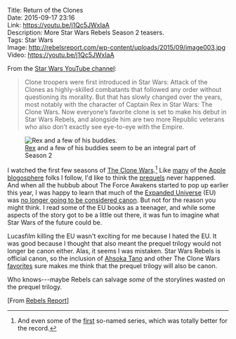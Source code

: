 Title: Return of the Clones  
Date: 2015-09-17 23:16  
Link: https://youtu.be/j1Qc5JWxIaA  
Description: More Star Wars Rebels Season 2 teasers.  
Tags: Star Wars  
Image: http://rebelsreport.com/wp-content/uploads/2015/09/image003.jpg  
Video: https://youtu.be/j1Qc5JWxIaA  

From the [Star Wars YouTube channel][youtube]:

> Clone troopers were first introduced in Star Wars: Attack of the Clones as highly-skilled combatants that followed any order without questioning its morality. But that has slowly changed over the years, most notably with the character of Captain Rex in Star Wars: The Clone Wars. Now everyone’s favorite clone is set to make his debut in Star Wars Rebels, and alongside him are two more Republic veterans who also don’t exactly see eye-to-eye with the Empire.

<figure>
	<img src="http://rebelsreport.com/wp-content/uploads/2015/09/image003.jpg" alt="Rex and a few of his buddies." title="Rex and a few of his buddies.">
	<figcaption><a href="http://starwars.wikia.com/wiki/CT-7567" title="Clonetrooper 'Rex'">Rex</a> and a few of his buddies seem to be an integral part of Season 2</figcaption>
</figure>

I watched the first few seasons of [The Clone Wars][wikipedia].[^tcw] Like [many][twitter] of the [Apple][twitter 2] [blogosphere][twitter 3] folks I follow, I'd like to think the [prequels][wikipedia 2] never happened. And when all the hubbub about The Force Awakens started to pop up earlier this year, I was happy to learn that much of the [Expanded Universe][wikipedia 3] (EU) was [no longer going to be considered canon][theverge]. But not for the reason you might think. I read some of the EU books as a teenager, and while some aspects of the story got to be a little out there, it was fun to imagine what Star Wars of the future could be. 

Lucasfilm killing the EU wasn't exciting for me because I hated the EU. It was good because I thought that also meant the prequel trilogy would not longer be canon either. Alas, it seems I was mistaken. Star Wars Rebels is official canon, so the inclusion of [Ahsoka Tano][wikipedia 4] and other The Clone Wars [favorites][wikia] sure makes me think that the prequel trilogy will also be canon. 

Who knows---maybe Rebels can salvage *some* of the storylines wasted on the prequel trilogy.

[From [Rebels Report][rebelsreport]]

[^tcw]: And even some of the [first][wikipedia 5] so-named series, which was totally better for the record.

[rebelsreport]: http://rebelsreport.com/2015/09/17/star-wars-rebels-season-2-preview-clip-the-clones-return/ "Rebels Report Season 2 preview clip"
[theverge]: http://www.theverge.com/2014/11/28/7302795/what-the-star-wars-episode-vii-trailer-tells-us-about-the-galaxys "The Verge on the Star Wars trailer"
[twitter]: http://twitter.com/siracusa "John Siracusa on Twitter"
[twitter 2]: http://twitter.com/jsnell "Jason Snell on Twitter"
[twitter 3]: https://twitter.com/dmoren "Dan Moren on Twitter"
[wikia]: http://starwars.wikia.com/wiki/CT-7567 "Rex"
[wikipedia]: https://en.wikipedia.org/wiki/Star_Wars:_The_Clone_Wars_(2008_TV_series) "Wikipedia: Star Wars The Clone Wars"
[wikipedia 2]: https://en.wikipedia.org/wiki/Star_Wars#Prequel_trilogy "Wikipedia: the original Star Wars trilogy"
[wikipedia 3]: https://en.wikipedia.org/wiki/Star_Wars_expanded_universe "Wikipedia: the Star Wars Expanded Universe"
[wikipedia 4]: https://en.wikipedia.org/wiki/Ahsoka_Tano "Ahsoka Tano"
[wikipedia 5]: https://en.wikipedia.org/wiki/Star_Wars:_Clone_Wars_(2003_TV_series) "Wikipedia: Star Wars The Clone Wars (older version)"
[youtube]: https://www.youtube.com/channel/UCZGYJFUizSax-yElQaFDp5Q "The Official Star Wars YouTube Channel"
